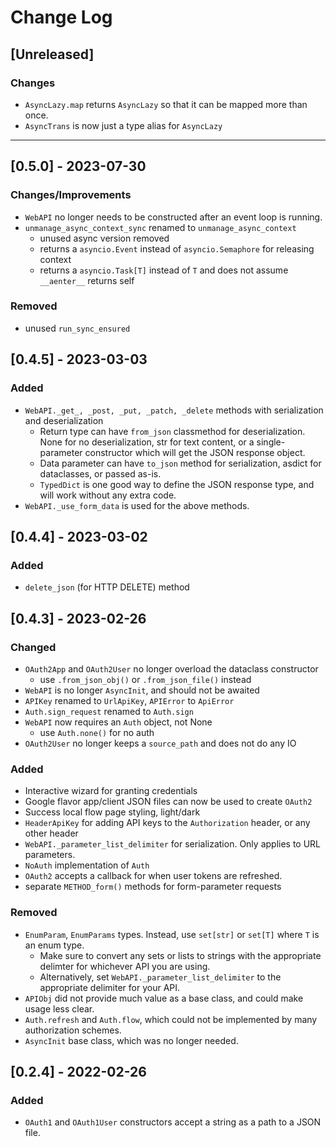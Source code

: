 # Change Log

## [Unreleased]

### Changes
- `AsyncLazy.map` returns `AsyncLazy` so that it can be mapped more than once.
- `AsyncTrans` is now just a type alias for `AsyncLazy`

---

## [0.5.0] - 2023-07-30

### Changes/Improvements
- `WebAPI` no longer needs to be constructed after an event loop is running.
- `unmanage_async_context_sync` renamed to `unmanage_async_context`
    - unused async version removed
    - returns a `asyncio.Event` instead of `asyncio.Semaphore` for releasing context
    - returns a `asyncio.Task[T]` instead of `T` and does not assume `__aenter__` returns self

### Removed
- unused `run_sync_ensured`

## [0.4.5] - 2023-03-03

### Added

- `WebAPI._get_, _post, _put, _patch, _delete` methods with serialization and deserialization
    - Return type can have `from_json` classmethod for deserialization. None for no deserialization, str for text content, or a single-parameter constructor which will get the JSON response object.
    - Data parameter can have `to_json` method for serialization, asdict for dataclasses, or passed as-is.
    - `TypedDict` is one good way to define the JSON response type, and will work without any extra code.
- `WebAPI._use_form_data` is used for the above methods.

## [0.4.4] - 2023-03-02

### Added
- `delete_json` (for HTTP DELETE) method

## [0.4.3] - 2023-02-26

### Changed
- `OAuth2App` and `OAuth2User` no longer overload the dataclass constructor
    - use `.from_json_obj()` or `.from_json_file()` instead
- `WebAPI` is no longer `AsyncInit`, and should not be awaited
- `APIKey` renamed to `UrlApiKey`, `APIError` to `ApiError`
- `Auth.sign_request` renamed to `Auth.sign`
- `WebAPI` now requires an `Auth` object, not None
    - use `Auth.none()` for no auth
- `OAuth2User` no longer keeps a `source_path` and does not do any IO

### Added
- Interactive wizard for granting credentials
- Google flavor app/client JSON files can now be used to create `OAuth2`
- Success local flow page styling, light/dark
- `HeaderApiKey` for adding API keys to the `Authorization` header, or any other header
- `WebAPI._parameter_list_delimiter` for serialization. Only applies to URL parameters.
- `NoAuth` implementation of `Auth`
- `OAuth2` accepts a callback for when user tokens are refreshed.
- separate `METHOD_form()` methods for form-parameter requests

### Removed
- `EnumParam`, `EnumParams` types. Instead, use `set[str]` or `set[T]` where `T` is an enum type.
    - Make sure to convert any sets or lists to strings with the appropriate delimter for whichever API you are using.
    - Alternatively, set `WebAPI._parameter_list_delimiter` to the appropriate delimiter for your API.
- `APIObj` did not provide much value as a base class, and could make usage less clear.
- `Auth.refresh` and `Auth.flow`, which could not be implemented by many authorization schemes.
- `AsyncInit` base class, which was no longer needed.

## [0.2.4] - 2022-02-26

### Added
- `OAuth1` and `OAuth1User` constructors accept a string as a path to a JSON file.